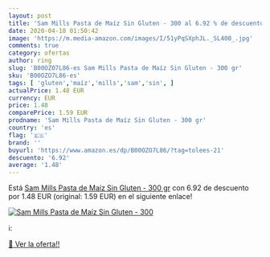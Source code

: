 ```yaml
---
layout: post
title: 'Sam Mills Pasta de Maíz Sin Gluten - 300 al 6.92 % de descuento'
date: 2020-04-18 01:50:42
image: 'https://m.media-amazon.com/images/I/51yPqSXphJL._SL400_.jpg'
comments: true
category: ofertas
author: ring
slug: 'B00OZO7L86-es Sam Mills Pasta de Maíz Sin Gluten - 300 gr'
sku: 'B00OZO7L86-es'
tags: [ 'gluten','maíz','mills','sam','sin', ]
actualPrice: 1.48 EUR
currency: EUR
price: 1.48
comparePrice: 1.59 EUR
prodname: 'Sam Mills Pasta de Maíz Sin Gluten - 300 gr'
country: 'es'
flag: '🇪🇸'
brand: ''
buyurl: 'https://www.amazon.es/dp/B00OZO7L86/?tag=tolees-21'
descuento: '6.92'
average: '1.48'
---
```


Está [Sam Mills Pasta de Maíz Sin Gluten - 300 gr](https://www.amazon.es/dp/B00OZO7L86/?tag=tolees-21) con 6.92 de descuento por 1.48 EUR (original: 1.59 EUR) en el siguiente enlace!

[![Sam Mills Pasta de Maíz Sin Gluten - 300](https://m.media-amazon.com/images/I/51yPqSXphJL._SL400_.jpg)](https://www.amazon.es/dp/B00OZO7L86/?tag=tolees-21)

ℹ️:


[🛒 Ver la oferta!!](https://www.amazon.es/dp/B00OZO7L86/?tag=tolees-21)
